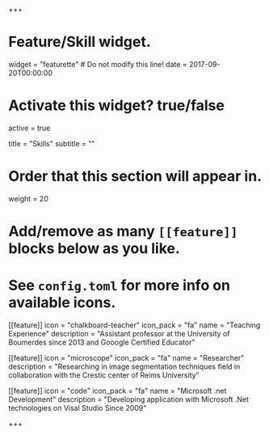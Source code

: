 +++
# Feature/Skill widget.
widget = "featurette"  # Do not modify this line!
date = 2017-09-20T00:00:00

# Activate this widget? true/false
active = true

title = "Skills"
subtitle = ""

# Order that this section will appear in.
weight = 20

# Add/remove as many `[[feature]]` blocks below as you like.
# See `config.toml` for more info on available icons.

[[feature]]
  icon = "chalkboard-teacher"
  icon_pack = "fa"
  name = "Teaching Experience"
  description = "Assistant professor at the University of Boumerdes since 2013 and Gooogle Certified Educator"
  
[[feature]]
  icon = "microscope"
  icon_pack = "fa"
  name = "Researcher"
  description = "Researching in image segmentation techniques field in collaboration with the Crestic center of Reims University"

 
 [[feature]]
  icon = "code"
  icon_pack = "fa"
  name = "Microsoft .net Development"
  description = "Developing application with Microsoft .Net technologies on Visal Studio Since 2009"

+++
 